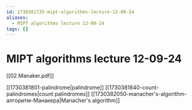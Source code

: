 ```yaml
---
id: 1730381735-mipt-algorithms-lecture-12-09-24
aliases:
  - MIPT algorithms lecture 12-09-24
tags: []
---
```


# MIPT algorithms lecture 12-09-24
[[02.Manaker.pdf]]

[[1730381801-palindrome|palindrome]]
[[1730381840-count-palindromes|count palindromes]]
[[1730382050-manacher's-algorithm-алгоритм-Манакера|Manacher's algorithm]]

